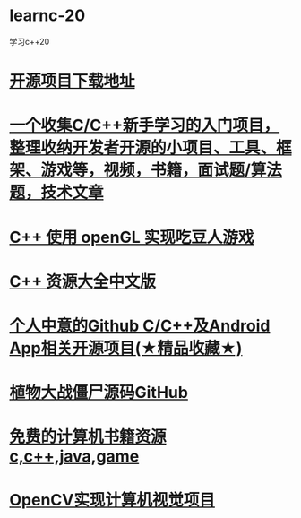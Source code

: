 # learnc-20
学习c++20<br/>
# <a href="https://github.com/kennycaiguo/Source-code-collections">开源项目下载地址</a>
# <a href="https://github.com/0voice/introduce_c-cpp_manual">一个收集C/C++新手学习的入门项目，整理收纳开发者开源的小项目、工具、框架、游戏等，视频，书籍，面试题/算法题，技术文章</a>
# <a href="https://codeantenna.com/a/okUSjj3kfu">C++ 使用 openGL 实现吃豆人游戏</a>
# <a href="https://github.com/jobbole/awesome-cpp-cn">C++ 资源大全中文版</a>
# <a href="https://blog.csdn.net/weixin_43956456/article/details/104838098">个人中意的Github C/C++及Android App相关开源项目(★精品收藏★)</a>
# <a href="https://github.com/ErLinErYi/PlantsVsZombies">植物大战僵尸源码GitHub</a>
# <a href="https://github.com/CasterWx/free-programming-books">免费的计算机书籍资源c,c++,java,game</a>
# <a href="https://github.com/fengzhenHIT/OpenCV_Projects">OpenCV实现计算机视觉项目</a>
